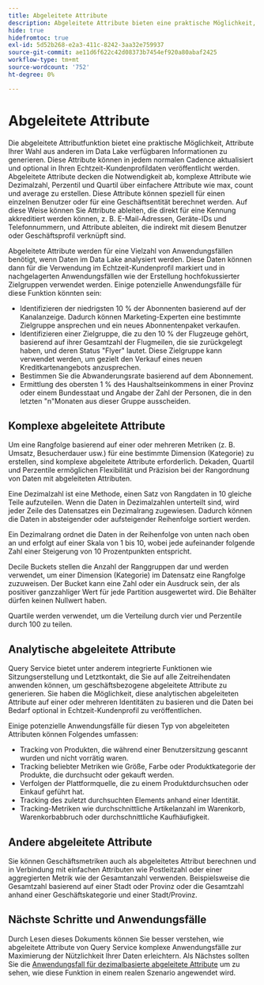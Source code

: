 ```yaml
---
title: Abgeleitete Attribute
description: Abgeleitete Attribute bieten eine praktische Möglichkeit, um Attribute Ihrer Wahl zu generieren, die bei jeder regulären Platzierung aktualisiert und optional in Ihren Echtzeit-Kundenprofildaten veröffentlicht werden können. Dieses Dokument bietet einen Überblick darüber, wie Sie mit Query Service abgeleitete Attribute zur Verwendung mit Ihren Profildaten erstellen können.
hide: true
hidefromtoc: true
exl-id: 5d52b268-e2a3-411c-8242-3aa32e759937
source-git-commit: ae11d6f622c42d08373b7454ef920a80abaf2425
workflow-type: tm+mt
source-wordcount: '752'
ht-degree: 0%

---
```


# Abgeleitete Attribute

Die abgeleitete Attributfunktion bietet eine praktische Möglichkeit, Attribute Ihrer Wahl aus anderen im Data Lake verfügbaren Informationen zu generieren. Diese Attribute können in jedem normalen Cadence aktualisiert und optional in Ihren Echtzeit-Kundenprofildaten veröffentlicht werden. Abgeleitete Attribute decken die Notwendigkeit ab, komplexe Attribute wie Dezimalzahl, Perzentil und Quartil über einfachere Attribute wie max, count und average zu erstellen. Diese Attribute können speziell für einen einzelnen Benutzer oder für eine Geschäftsentität berechnet werden. Auf diese Weise können Sie Attribute ableiten, die direkt für eine Kennung akkreditiert werden können, z. B. E-Mail-Adressen, Geräte-IDs und Telefonnummern, und Attribute ableiten, die indirekt mit diesem Benutzer oder Geschäftsprofil verknüpft sind.

Abgeleitete Attribute werden für eine Vielzahl von Anwendungsfällen benötigt, wenn Daten im Data Lake analysiert werden. Diese Daten können dann für die Verwendung im Echtzeit-Kundenprofil markiert und in nachgelagerten Anwendungsfällen wie der Erstellung hochfokussierter Zielgruppen verwendet werden. Einige potenzielle Anwendungsfälle für diese Funktion könnten sein:

* Identifizieren der niedrigsten 10 % der Abonnenten basierend auf der Kanalanzeige. Dadurch können Marketing-Experten eine bestimmte Zielgruppe ansprechen und ein neues Abonnentenpaket verkaufen.
* Identifizieren einer Zielgruppe, die zu den 10 % der Flugzeuge gehört, basierend auf ihrer Gesamtzahl der Flugmeilen, die sie zurückgelegt haben, und deren Status &quot;Flyer&quot; lautet. Diese Zielgruppe kann verwendet werden, um gezielt den Verkauf eines neuen Kreditkartenangebots anzusprechen.
* Bestimmen Sie die Abwanderungsrate basierend auf dem Abonnement.
* Ermittlung des obersten 1 % des Haushaltseinkommens in einer Provinz oder einem Bundesstaat und Angabe der Zahl der Personen, die in den letzten &quot;n&quot;Monaten aus dieser Gruppe ausscheiden.

## Komplexe abgeleitete Attribute

Um eine Rangfolge basierend auf einer oder mehreren Metriken (z. B. Umsatz, Besucherdauer usw.) für eine bestimmte Dimension (Kategorie) zu erstellen, sind komplexe abgeleitete Attribute erforderlich. Dekaden, Quartil und Perzentile ermöglichen Flexibilität und Präzision bei der Rangordnung von Daten mit abgeleiteten Attributen.

Eine Dezimalzahl ist eine Methode, einen Satz von Rangdaten in 10 gleiche Teile aufzuteilen. Wenn die Daten in Dezimalzahlen unterteilt sind, wird jeder Zeile des Datensatzes ein Dezimalrang zugewiesen. Dadurch können die Daten in absteigender oder aufsteigender Reihenfolge sortiert werden.

Ein Dezimalrang ordnet die Daten in der Reihenfolge von unten nach oben an und erfolgt auf einer Skala von 1 bis 10, wobei jede aufeinander folgende Zahl einer Steigerung von 10 Prozentpunkten entspricht.

Decile Buckets stellen die Anzahl der Ranggruppen dar und werden verwendet, um einer Dimension (Kategorie) im Datensatz eine Rangfolge zuzuweisen. Der Bucket kann eine Zahl oder ein Ausdruck sein, der als positiver ganzzahliger Wert für jede Partition ausgewertet wird. Die Behälter dürfen keinen Nullwert haben.

Quartile werden verwendet, um die Verteilung durch vier und Perzentile durch 100 zu teilen.

## Analytische abgeleitete Attribute

Query Service bietet unter anderem integrierte Funktionen wie Sitzungserstellung und Letztkontakt, die Sie auf alle Zeitreihendaten anwenden können, um geschäftsbezogene abgeleitete Attribute zu generieren. Sie haben die Möglichkeit, diese analytischen abgeleiteten Attribute auf einer oder mehreren Identitäten zu basieren und die Daten bei Bedarf optional in Echtzeit-Kundenprofil zu veröffentlichen.

Einige potenzielle Anwendungsfälle für diesen Typ von abgeleiteten Attributen können Folgendes umfassen:

* Tracking von Produkten, die während einer Benutzersitzung gescannt wurden und nicht vorrätig waren.
* Tracking beliebter Metriken wie Größe, Farbe oder Produktkategorie der Produkte, die durchsucht oder gekauft werden.
* Verfolgen der Plattformquelle, die zu einem Produktdurchsuchen oder Einkauf geführt hat.
* Tracking des zuletzt durchsuchten Elements anhand einer Identität.
* Tracking-Metriken wie durchschnittliche Artikelanzahl im Warenkorb, Warenkorbabbruch oder durchschnittliche Kaufhäufigkeit.

## Andere abgeleitete Attribute

Sie können Geschäftsmetriken auch als abgeleitetes Attribut berechnen und in Verbindung mit einfachen Attributen wie Postleitzahl oder einer aggregierten Metrik wie der Gesamtanzahl verwenden. Beispielsweise die Gesamtzahl basierend auf einer Stadt oder Provinz oder die Gesamtzahl anhand einer Geschäftskategorie und einer Stadt/Provinz.

## Nächste Schritte und Anwendungsfälle

Durch Lesen dieses Dokuments können Sie besser verstehen, wie abgeleitete Attribute von Query Service komplexe Anwendungsfälle zur Maximierung der Nützlichkeit Ihrer Daten erleichtern. Als Nächstes sollten Sie die [Anwendungsfall für dezimalbasierte abgeleitete Attribute](./deciles-use-case.md) um zu sehen, wie diese Funktion in einem realen Szenario angewendet wird.
